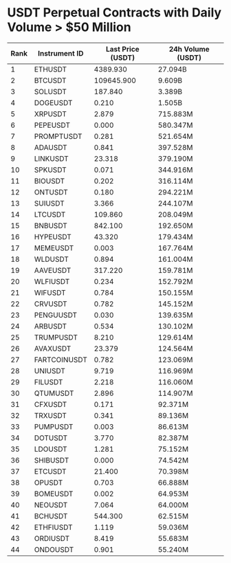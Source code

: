 # USDT Perpetual Contracts with Daily Volume > $50 Million

| Rank | Instrument ID | Last Price (USDT) | 24h Volume (USDT) |
|------|---------------|-------------------|-------------------|
| 1 | ETHUSDT | 4389.930 | 27.094B |
| 2 | BTCUSDT | 109645.900 | 9.609B |
| 3 | SOLUSDT | 187.840 | 3.389B |
| 4 | DOGEUSDT | 0.210 | 1.505B |
| 5 | XRPUSDT | 2.879 | 715.883M |
| 6 | PEPEUSDT | 0.000 | 580.347M |
| 7 | PROMPTUSDT | 0.281 | 521.654M |
| 8 | ADAUSDT | 0.841 | 397.528M |
| 9 | LINKUSDT | 23.318 | 379.190M |
| 10 | SPKUSDT | 0.071 | 344.916M |
| 11 | BIOUSDT | 0.202 | 316.114M |
| 12 | ONTUSDT | 0.180 | 294.221M |
| 13 | SUIUSDT | 3.366 | 244.107M |
| 14 | LTCUSDT | 109.860 | 208.049M |
| 15 | BNBUSDT | 842.100 | 192.650M |
| 16 | HYPEUSDT | 43.320 | 179.434M |
| 17 | MEMEUSDT | 0.003 | 167.764M |
| 18 | WLDUSDT | 0.894 | 161.004M |
| 19 | AAVEUSDT | 317.220 | 159.781M |
| 20 | WLFIUSDT | 0.234 | 152.792M |
| 21 | WIFUSDT | 0.784 | 150.155M |
| 22 | CRVUSDT | 0.782 | 145.152M |
| 23 | PENGUUSDT | 0.030 | 139.635M |
| 24 | ARBUSDT | 0.534 | 130.102M |
| 25 | TRUMPUSDT | 8.210 | 129.614M |
| 26 | AVAXUSDT | 23.379 | 124.564M |
| 27 | FARTCOINUSDT | 0.782 | 123.069M |
| 28 | UNIUSDT | 9.719 | 116.969M |
| 29 | FILUSDT | 2.218 | 116.060M |
| 30 | QTUMUSDT | 2.896 | 114.907M |
| 31 | CFXUSDT | 0.171 | 92.371M |
| 32 | TRXUSDT | 0.341 | 89.136M |
| 33 | PUMPUSDT | 0.003 | 86.613M |
| 34 | DOTUSDT | 3.770 | 82.387M |
| 35 | LDOUSDT | 1.281 | 75.152M |
| 36 | SHIBUSDT | 0.000 | 74.542M |
| 37 | ETCUSDT | 21.400 | 70.398M |
| 38 | OPUSDT | 0.703 | 66.888M |
| 39 | BOMEUSDT | 0.002 | 64.953M |
| 40 | NEOUSDT | 7.064 | 64.000M |
| 41 | BCHUSDT | 544.300 | 62.515M |
| 42 | ETHFIUSDT | 1.119 | 59.036M |
| 43 | ORDIUSDT | 8.419 | 55.683M |
| 44 | ONDOUSDT | 0.901 | 55.240M |
